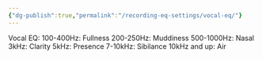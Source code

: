 ```yaml
---
{"dg-publish":true,"permalink":"/recording-eq-settings/vocal-eq/"}
---
```




Vocal EQ:
100-400Hz: Fullness
200-250Hz: Muddiness
500-1000Hz: Nasal
3kHz: Clarity
5kHz: Presence
7-10kHz: Sibilance
10kHz and up: Air